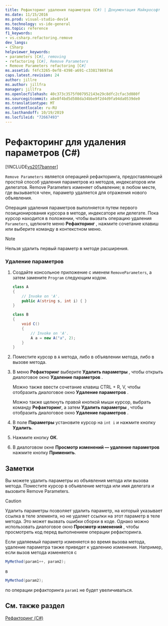 ```yaml
---
title: Рефакторинг удаления параметров (C#) | Документация Майкрософт
ms.date: 11/15/2016
ms.prod: visual-studio-dev14
ms.technology: vs-ide-general
ms.topic: reference
f1_keywords:
- vs.csharp.refactoring.remove
dev_langs:
- CSharp
helpviewer_keywords:
- parameters [C#], removing
- refactoring [C#], Remove Parameters
- Remove Parameters refactoring [C#]
ms.assetid: f4fc3265-0ef8-4398-a691-c338178697a6
caps.latest.revision: 24
author: jillre
ms.author: jillfra
manager: jillfra
ms.openlocfilehash: 40c373c3575f007952143e29c8dfc2cfac3d080f
ms.sourcegitcommit: a8e8f4bd5d508da34bbe9f2d4d9fa94da0539de0
ms.translationtype: MT
ms.contentlocale: ru-RU
ms.lasthandoff: 10/19/2019
ms.locfileid: "72667493"
---
```

# <a name="remove-parameters-refactoring-c"></a>Рефакторинг для удаления параметров (C#)
[!INCLUDE[vs2017banner](../includes/vs2017banner.md)]

`Remove Parameters` является операцией рефакторинга, предоставляющей простой способ удаления параметров из методов, индексаторов или делегатов. Remove Parameters изменяет объявление; в любом месте, где вызывается член, параметр удаляется для отражения нового объявления.

 Операция удаления параметров выполняется путем первого позиционирования курсора в методе, индексаторе или делегате. Пока курсор находится в положении, чтобы вызвать операцию удаления `Parameters`, щелкните меню **Рефакторинг** , нажмите сочетание клавиш или выберите команду в контекстном меню.

> [!NOTE]
> Нельзя удалить первый параметр в методе расширения.

### <a name="to-remove-parameters"></a>Удаление параметров

1. Создайте консольное приложение с именем `RemoveParameters`, а затем замените `Program` следующим кодом.

    ```csharp
    class A
    {
        // Invoke on 'A'.
        public A(string s, int i) { }
    }

    class B
    {
        void C()
        {
            // Invoke on 'A'.
            A a = new A("a", 2);
        }
    }
    ```

2. Поместите курсор в `A` метода, либо в объявлении метода, либо в вызове метода.

3. В меню **Рефакторинг** выберите **Удалить параметры** , чтобы открыть диалоговое окно **Удаление параметров** .

     Можно также ввести сочетание клавиш CTRL + R, V, чтобы отобразить диалоговое окно **Удаление параметров** .

     Можно также щелкнуть правой кнопкой мыши курсор, выбрать команду **Рефакторинг**, а затем **Удалить параметры** , чтобы отобразить диалоговое окно **Удаление параметров** .

4. В поле **Параметры** установите курсор на `int i` и нажмите кнопку **Удалить**.

5. Нажмите кнопку **ОК**.

6. В диалоговом окне **Просмотр изменений — удаление параметров** нажмите кнопку **Применить**.

## <a name="remarks"></a>Заметки
 Вы можете удалить параметры из объявления метода или вызова метода. Поместите курсор в объявление метода или имя делегата и вызовите Remove Parameters.

> [!CAUTION]
> Удалить параметры позволяет удалить параметр, на который указывает ссылка в теле элемента, но не удаляет ссылки на этот параметр в теле метода. Это может вызвать ошибки сборки в коде. Однако можно использовать диалоговое окно **Просмотр изменений** , чтобы просмотреть код перед выполнением операции рефакторинга.

 Если удаляемый параметр изменяется во время вызова метода, удаление параметра также приведет к удалению изменения. Например, если вызов метода изменяется с

```csharp
MyMethod(param1++, param2);
```

 в

```csharp
MyMethod(param2);
```

 по операции рефакторинга `param1` не будет увеличиваться.

## <a name="see-also"></a>См. также раздел
 [Рефакторинг (C#)](../csharp-ide/refactoring-csharp.md)